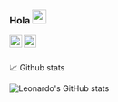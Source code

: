 ### Hola <img src="https://media.giphy.com/media/hvRJCLFzcasrR4ia7z/giphy.gif" width="25px">

<a href="https://www.instagram.com/leoestremadoyro/">
  <img align="left" alt="Leonardo's Instagram" width="22px" src="https://raw.githubusercontent.com/hussainweb/hussainweb/main/icons/instagram.png" />
</a>
<a href="https://www.linkedin.com/in/leonardo-estremadoyro/">
  <img align="left" alt="Leonardo's LinkedIn" width="22px" src="https://raw.githubusercontent.com/peterthehan/peterthehan/master/assets/linkedin.svg" />
</a>

<br />
<br />

📈 Github stats

![Leonardo's GitHub stats](https://github-readme-stats.vercel.app/api?username=estremadoyro&show_icons=true&theme=radical)

<br />

<!--START_SECTION:waka-->
<!--END_SECTION:waka-->

